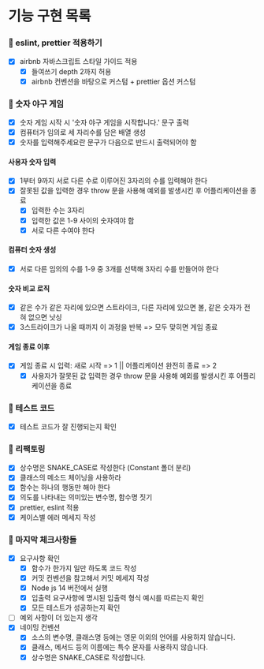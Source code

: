 # 기능 구현 목록

### 📌 eslint, prettier 적용하기

- [x] airbnb 자바스크립트 스타일 가이드 적용
  - [x] 들여쓰기 depth 2까지 허용
  - [x] airbnb 컨벤션을 바탕으로 커스텀 + prettier 옵션 커스텀

### 📌 숫자 야구 게임

- [x] 숫자 게임 시작 시 '숫자 야구 게임을 시작합니다.' 문구 출력
- [x] 컴퓨터가 임의로 세 자리수를 담은 배열 생성
- [x] 숫자를 입력해주세요란 문구가 다음으로 반드시 출력되어야 함

#### 사용자 숫자 입력

- [x] 1부터 9까지 서로 다른 수로 이루어진 3자리의 수를 입력해야 한다
- [x] 잘못된 값을 입력한 경우 throw 문을 사용해 예외를 발생시킨 후 어플리케이션을 종료
  - [x] 입력한 수는 3자리
  - [x] 입력한 값은 1-9 사이의 숫자여야 함
  - [x] 서로 다른 수여야 한다

#### 컴퓨터 숫자 생성

- [x] 서로 다른 임의의 수를 1-9 중 3개를 선택해 3자리 수를 만들어야 한다

#### 숫자 비교 로직

- [x] 같은 수가 같은 자리에 있으면 스트라이크, 다른 자리에 있으면 볼, 같은 숫자가 전혀 없으면 낫싱
- [x] 3스트라이크가 나올 때까지 이 과정을 반복 => 모두 맞히면 게임 종료

#### 게임 종료 이후

- [x] 게임 종료 시 입력: 새로 시작 => 1 || 어플리케이션 완전히 종료 => 2
  - [x] 사용자가 잘못된 값 입력한 경우 throw 문을 사용해 예외를 발생시킨 후 어플리케이션을 종료

### 📌 테스트 코드

- [x] 테스트 코드가 잘 진행되는지 확인

### 📌 리팩토링

- [x] 상수명은 SNAKE_CASE로 작성한다 (Constant 폴더 분리)
- [x] 클래스의 메소드 체이닝을 사용하라
- [x] 함수는 하나의 행동만 해야 한다
- [x] 의도를 나타내는 의미있는 변수명, 함수명 짓기
- [x] prettier, eslint 적용
- [x] 케이스별 에러 메세지 작성

### 📌 마지막 체크사항들

- [x] 요구사항 확인
  - [x] 함수가 한가지 일만 하도록 코드 작성
  - [x] 커밋 컨벤션을 참고해서 커밋 메세지 작성
  - [x] Node js 14 버전에서 실행
  - [x] 입출력 요구사항에 명시된 입출력 형식 예시를 따르는지 확인
  - [x] 모든 테스트가 성공하는지 확인
- [ ] 예외 사항이 더 있는지 생각
- [x] 네이밍 컨벤션
  - [x] 소스의 변수명, 클래스명 등에는 영문 이외의 언어를 사용하지 않습니다.
  - [x] 클래스, 메서드 등의 이름에는 특수 문자를 사용하지 않습니다.
  - [x] 상수명은 SNAKE_CASE로 작성합니다.
